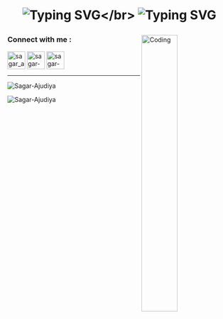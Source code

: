 <h1 align="center"> 

![Typing SVG](https://readme-typing-svg.herokuapp.com?font=Caveat&color=yellow&size=40&center=true&width=500&height=60&lines=Hello%2C+Coders..!;)</br>
![Typing SVG](https://readme-typing-svg.herokuapp.com?font=Caveat&color=yellow&size=40&center=true&width=500&height=60&lines=I+am+Sagar+Ajudiya...;) 

</h1>


<img align="right" alt="Coding" width="40%" src="https://cdn.dribbble.com/users/1292677/screenshots/6139167/media/fcf7fd0c619bb87706533079240915f3.gif">

<h3 align="left">Connect with me :</h3>
<p align="left">
<a href="https://github.com/Sagar-Ajudiya" target="blank"><img align="center" src="https://github.githubassets.com/images/modules/logos_page/GitHub-Mark.png" alt="sagar_ajudiya" height="40" width="40" /></a>
<a href="https://www.linkedin.com/in/sagar-ajudiya/" target="blank"><img align="center" src="https://cdn-icons-png.flaticon.com/512/61/61109.png" alt="sagar-ajudiya" height="40" width="40" /></a>
<a href="mailto:sagarajudiya000@gmail.com" target="blank"><img align="center" src="https://ssl.gstatic.com/ui/v1/icons/mail/rfr/gmail.ico" alt="sagar-ajudiya" height="40" width="40" /></a>
</p>

<hr>

<p>
<img align="center" src="https://github-readme-stats.vercel.app/api/top-langs?username=Sagar-Ajudiya&show_icons=true&locale=en&layout=compact" alt="Sagar-Ajudiya" />
</p>

<p>
<img align="left" src="https://github-readme-stats.vercel.app/api?username=Sagar-Ajudiya&show_icons=true&locale=en" alt="Sagar-Ajudiya" />
</p>










